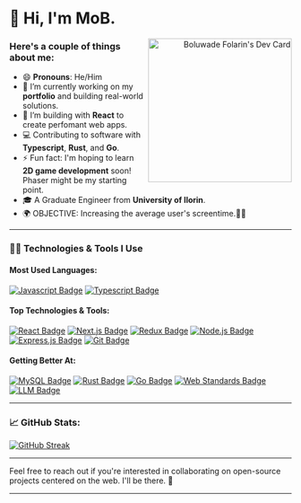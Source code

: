 # 👋 Hi, I'm MoB.

<div align="left">
	<p align="right">
	<a href="https://app.daily.dev/moboluwade">
  	<img align="right" src="https://api.daily.dev/devcards/f7cc789ee3974e19aebdd62bc899e3c8.png?r=y71" width="256" alt="Boluwade Folarin's Dev Card"/>
	</a>
</div>

### Here's a couple of things about me:
- 😄 **Pronouns**: He/Him
- 🔭 I’m currently working on my **portfolio** and building real-world solutions.
- 🌱 I’m building with **React** to create perfomant web apps.
- 💻 Contributing to software with **Typescript**, **Rust**, and **Go**.
- ⚡ Fun fact: I'm hoping to learn **2D game development** soon! Phaser might be my starting point.
- 🎓 A Graduate Engineer from **University of Ilorin**.
- 🌍 OBJECTIVE: Increasing the average user's screentime.👌🏾

---

### 👨‍💻 Technologies & Tools I Use

#### Most Used Languages:
<div>
  <a href="#"><img src="https://img.shields.io/badge/-Javascript-F0DB4F?style=for-the-badge&labelColor=black&logo=javascript&logoColor=F0DB4F" alt="Javascript Badge" /></a>
  <a href="#"><img src="https://img.shields.io/badge/-Typescript-007acc?style=for-the-badge&labelColor=black&logo=typescript&logoColor=007acc" alt="Typescript Badge" /></a>
</div>

#### Top Technologies & Tools:
<div>
  <a href="#"><img src="https://img.shields.io/badge/react-%2320232a.svg?style=for-the-badge&logo=react&logoColor=%2361DAFB" alt="React Badge" /></a>
  <a href="#"><img src="https://img.shields.io/badge/next.js-000000?style=for-the-badge&logo=nextdotjs&logoColor=white" alt="Next.js Badge" /></a>
  <a href="#"><img src="https://img.shields.io/badge/redux-%23593d88.svg?style=for-the-badge&logo=redux&logoColor=white" alt="Redux Badge" /></a>
  <a href="#"><img src="https://img.shields.io/badge/-Node_js-3C873A?style=for-the-badge&labelColor=black&logo=node.js&logoColor=3C873A" alt="Node.js Badge" /></a>
  <a href="#"><img src="https://img.shields.io/badge/express.js-%23404d59.svg?style=for-the-badge&logo=express&logoColor=%2361DAFB" alt="Express.js Badge" /></a>
  <a href="#"><img src="https://img.shields.io/badge/git%20-%23F05032.svg?&style=for-the-badge&labelColor=black&logo=git&logoColor=white" alt="Git Badge" /></a>
</div>

#### Getting Better At:
<div>
  <a href="#"><img src="https://img.shields.io/badge/mysql-%2300f.svg?style=for-the-badge&logo=mysql&logoColor=white" alt="MySQL Badge" /></a>
  <a href="#"><img src="https://img.shields.io/badge/Rust-%23000000.svg?style=for-the-badge&logo=rust&logoColor=white" alt="Rust Badge" /></a>
  <a href="#"><img src="https://img.shields.io/badge/Go-%2300add8.svg?style=for-the-badge&logo=go&logoColor=white" alt="Go Badge" /></a>
  <a href="#"><img src="https://img.shields.io/badge/Web%20Standards-%2300add8.svg?style=for-the-badge&logo=html5&logoColor=white" alt="Web Standards Badge" /></a>
  <a href="#"><img src="https://img.shields.io/badge/LLM-%2300add8.svg?style=for-the-badge&logo=openai&logoColor=white" alt="LLM Badge" /></a>
</div>

---

### 📈 GitHub Stats:
[![GitHub Streak](https://streak-stats.demolab.com?user=moboluwade_&theme=dark&background=45%2C010001%2C1A0909)](https://git.io/streak-stats)  

---

Feel free to reach out if you're interested in collaborating on open-source projects centered on the web. I'll be there. 🚀

---

<!--
**moboluwade/moboluwade** is a ✨ _special_ ✨ repository because its `README.md` (this file) appears on your GitHub profile.
--> 
